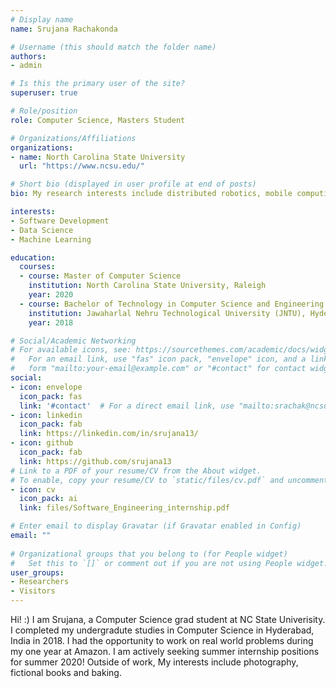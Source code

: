 ```yaml
---
# Display name
name: Srujana Rachakonda

# Username (this should match the folder name)
authors:
- admin

# Is this the primary user of the site?
superuser: true

# Role/position
role: Computer Science, Masters Student

# Organizations/Affiliations
organizations:
- name: North Carolina State University
  url: "https://www.ncsu.edu/"

# Short bio (displayed in user profile at end of posts)
bio: My research interests include distributed robotics, mobile computing and programmable matter.

interests:
- Software Development
- Data Science
- Machine Learning

education:
  courses:
  - course: Master of Computer Science
    institution: North Carolina State University, Raleigh
    year: 2020
  - course: Bachelor of Technology in Computer Science and Engineering
    institution: Jawaharlal Nehru Technological University (JNTU), Hyderabad
    year: 2018

# Social/Academic Networking
# For available icons, see: https://sourcethemes.com/academic/docs/widgets/#icons
#   For an email link, use "fas" icon pack, "envelope" icon, and a link in the
#   form "mailto:your-email@example.com" or "#contact" for contact widget.
social:
- icon: envelope
  icon_pack: fas
  link: '#contact'  # For a direct email link, use "mailto:srachak@ncsu.edu".
- icon: linkedin
  icon_pack: fab
  link: https://linkedin.com/in/srujana13/
- icon: github
  icon_pack: fab
  link: https://github.com/srujana13
# Link to a PDF of your resume/CV from the About widget.
# To enable, copy your resume/CV to `static/files/cv.pdf` and uncomment the lines below.  
- icon: cv
  icon_pack: ai
  link: files/Software_Engineering_internship.pdf

# Enter email to display Gravatar (if Gravatar enabled in Config)
email: ""
  
# Organizational groups that you belong to (for People widget)
#   Set this to `[]` or comment out if you are not using People widget.  
user_groups:
- Researchers
- Visitors
---
```


Hi! :) I am Srujana, a Computer Science grad student at NC State Univerisity. I completed my undergradute studies in Computer Science in Hyderabad, India in 2018. I had the opportunity to work on real world problems during my one year at Amazon. I am actively seeking summer internship positions for summer 2020! Outside of work, My interests include photography, fictional books and baking. 
